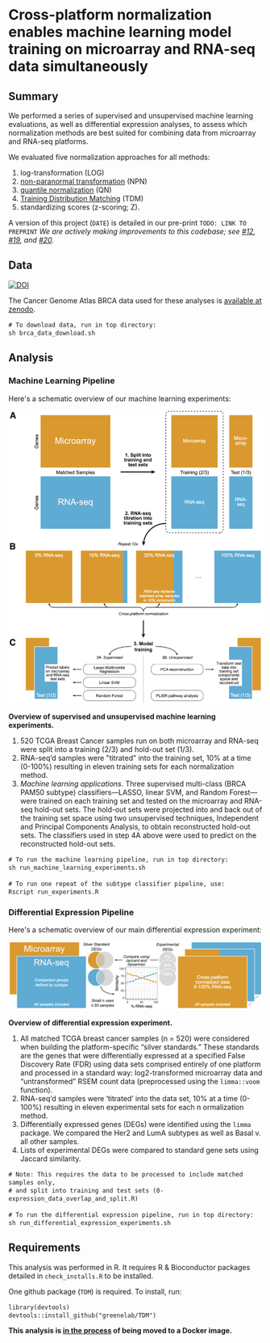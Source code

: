 # Cross-platform normalization enables machine learning model training on microarray and RNA-seq data simultaneously

## Summary

We performed a series of supervised and unsupervised machine learning 
evaluations, as well as differential expression analyses, to assess which 
normalization methods are best suited for combining data from microarray and 
RNA-seq platforms. 

We evaluated five normalization approaches for all methods: 

1. log-transformation (LOG) 
2. [non-paranormal transformation](https://arxiv.org/abs/0903.0649) (NPN)
3. [quantile normalization](http://bmbolstad.com/misc/normalize/bolstad_norm_paper.pdf) (QN)
4. [Training Distribution Matching](https://peerj.com/articles/1621/) (TDM)
5. standardizing scores (z-scoring; Z).

A version of this project (`DATE`) is detailed in our pre-print 
`TODO: LINK TO PREPRINT` 
_We are actively making improvements to this codebase; see [#12](https://github.com/greenelab/RNAseq_titration_results/issues/12), [#19](https://github.com/greenelab/RNAseq_titration_results/issues/19), and [#20](https://github.com/greenelab/RNAseq_titration_results/issues/20)._
 
## Data

[![DOI](https://zenodo.org/badge/DOI/10.5281/zenodo.58862.svg)](https://doi.org/10.5281/zenodo.58862)

The Cancer Genome Atlas BRCA data used for these analyses
is [available at zenodo](https://zenodo.org/record/58862).

```
# To download data, run in top directory:
sh brca_data_download.sh
```

## Analysis

### Machine Learning Pipeline

Here's a schematic overview of our machine learning experiments:

![](https://github.com/greenelab/RNAseq_titration_results/blob/master/diagrams/RNA-seq_titration_ML_overview.png)

**Overview of supervised and unsupervised machine learning experiments.** 

1. 520 TCGA Breast Cancer samples run on both microarray and RNA-seq were split 
into a training (2/3) and hold-out set (1/3).
2. RNA-seq’d samples were "titrated" into the training set, 10% at a time (0-100%) 
resulting in eleven training sets for each normalization method. 
3. _Machine learning applications._ Three supervised multi-class (BRCA PAM50 subtype) 
classifiers—LASSO, linear SVM, and Random Forest—were trained on each training set 
and tested on the microarray and RNA-seq hold-out sets. The hold-out sets were projected 
into and back out of the training set space using two unsupervised techniques, Independent 
and Principal Components Analysis, to obtain reconstructed hold-out sets. The 
classifiers used in step 4A above were used to predict on the reconstructed hold-out 
sets. 

```
# To run the machine learning pipeline, run in top directory:
sh run_machine_learning_experiments.sh

# To run one repeat of the subtype classifier pipeline, use:
Rscript run_experiments.R
```

### Differential Expression Pipeline

Here's a schematic overview of our main differential expression experiment:

![](https://github.com/greenelab/RNAseq_titration_results/blob/master/diagrams/RNA-seq_titration_diff_expression_overview.png?raw=true)

**Overview of differential expression experiment.** 

1. All matched TCGA breast cancer samples (n = 520) were considered when building the platform-specific 
“silver standards.” These standards are the genes that were differentially 
expressed at a specified False Discovery Rate (FDR) using data sets comprised 
entirely of one platform and processed in a standard way: log2-transformed 
microarray data and “untransformed” RSEM count data (preprocessed using the 
`limma::voom` function). 
2. RNA-seq’d samples were ‘titrated’ into the data set, 
10% at a time (0-100%) resulting in eleven experimental sets for each n
ormalization method. 
3. Differentially expressed genes (DEGs) were identified using 
the `limma` package. We compared the Her2 and LumA subtypes as well as Basal
v. all other samples. 
4. Lists of experimental DEGs were compared to standard gene 
sets using Jaccard similarity. 

```
# Note: This requires the data to be processed to include matched samples only, 
# and split into training and test sets (0-expression_data_overlap_and_split.R)

# To run the differential expression pipeline, run in top directory:
sh run_differential_expression_experiments.sh
```

## Requirements

This analysis was performed in R. It requires R & Bioconductor packages 
detailed in `check_installs.R` to be installed.

One github package (`TDM`) is required. To install, run:

    library(devtools)
    devtools::install_github("greenelab/TDM")

**This analysis is [in the process](https://github.com/greenelab/RNAseq_titration_results/issues/18) of being moved to a Docker image.**
